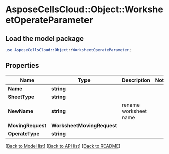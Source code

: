 # AsposeCellsCloud::Object::WorksheetOperateParameter 

## Load the model package
```perl
use AsposeCellsCloud::Object::WorksheetOperateParameter;
```

## Properties
Name | Type | Description | Notes
------------ | ------------- | ------------- | -------------
**Name** | **string** |  |
**SheetType** | **string** |  |
**NewName** | **string** | rename worksheet name |
**MovingRequest** | **WorksheetMovingRequest** |  |
**OperateType** | **string** |  |  

[[Back to Model list]](../README.md#documentation-for-models) [[Back to API list]](../README.md#documentation-for-api-endpoints) [[Back to README]](../README.md)


